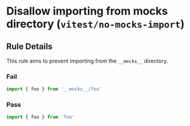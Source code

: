 # Disallow importing from __mocks__ directory (`vitest/no-mocks-import`)

<!-- end auto-generated rule header -->

## Rule Details

This rule aims to prevent importing from the `__mocks__` directory.

### Fail

```ts
import { foo } from '__mocks__/foo'
```

### Pass

```ts
import { foo } from 'foo'
```
